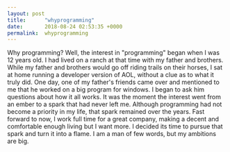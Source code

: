 ```yaml
---
layout: post
title:      "whyprogramming"
date:       2018-08-24 02:53:35 +0000
permalink:  whyprogramming
---
```


Why programming?  Well, the interest in "programming" began when I was 12 years old.  I had lived on a ranch at that time with my father and brothers.  While my father and brothers would go off riding trails on their horses, I sat at home running a developer version of AOL, without a clue as to what it truly did.  One day, one of my father's friends came over and mentioned to me that he worked on a big program for windows. I began to ask him questions about how it all works.   It was the moment the interest went from an ember to a spark that had never left me.  Although programming had not become a priority in my life, that spark remained over the years.  Fast forward to now, I work full time for a great company, making a decent and comfortable enough living but I want more.  I decided its time to pursue that spark and turn it into a flame.  I am a man of few words, but my ambitions are big. 



